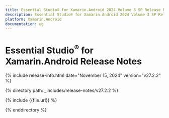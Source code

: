 ```yaml
---
title: Essential Studio® for Xamarin.Android 2024 Volume 3 SP Release Release Notes  
description: Essential Studio® for Xamarin.Android 2024 Volume 3 SP Release Release Notes  
platform: Xamarin.Android
documentation: ug
---
```


# Essential Studio<sup>®</sup> for Xamarin.Android  Release Notes  

{% include release-info.html date="November 15, 2024"  version="v27.2.2" %} 

{% directory path: _includes/release-notes/v27.2.2 %}

{% include {{file.url}} %}

{% enddirectory %}
